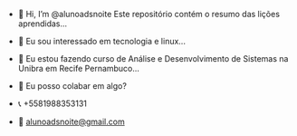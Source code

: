 - 👋 Hi, I’m @alunoadsnoite
Este repositório contém o resumo das lições aprendidas...

- 👀 Eu sou interessado em tecnologia e linux...
- 🌱 Eu estou fazendo curso de Análise e Desenvolvimento de Sistemas na Unibra em Recife Pernambuco...
- 💞️ Eu posso colabar em algo? 
- 📞 +5581988353131
- 📧 alunoadsnoite@gmail.com 

<!---
alunoadsnoite/alunoadsnoite is a ✨ special ✨ repository because its `README.md` (this file) appears on your GitHub profile.
You can click the Preview link to take a look at your changes.
--->

